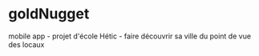 # goldNugget
mobile app - projet d'école Hétic - faire découvrir sa ville du point de vue des locaux
